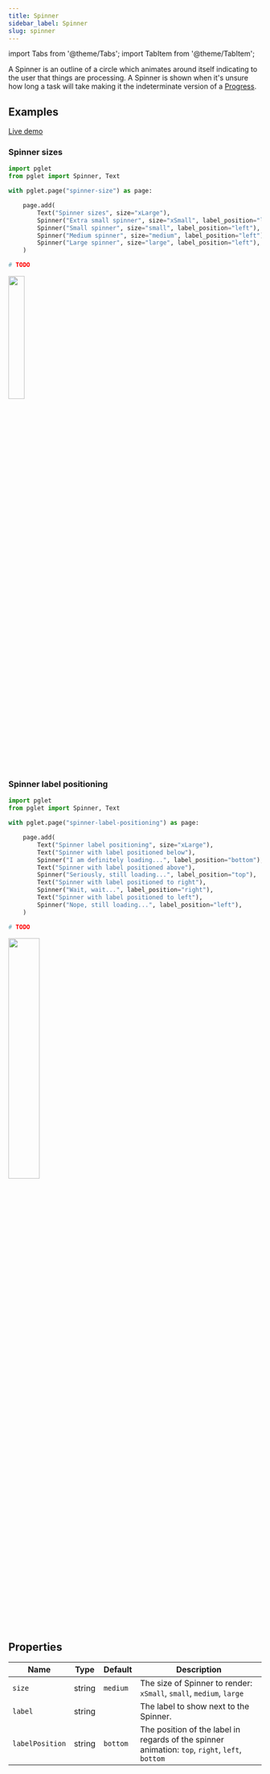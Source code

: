```yaml
---
title: Spinner
sidebar_label: Spinner
slug: spinner
---
```

import Tabs from '@theme/Tabs';
import TabItem from '@theme/TabItem';

A Spinner is an outline of a circle which animates around itself indicating to the user that things are processing. A Spinner is shown when it's unsure how long a task will take making it the indeterminate version of a [Progress](progress).

## Examples

[Live demo](https://python-spinner-example.pgletio.repl.co)

### Spinner sizes

<Tabs groupId="language">
  <TabItem value="python" label="Python" default>

```python
import pglet
from pglet import Spinner, Text

with pglet.page("spinner-size") as page:

    page.add(
        Text("Spinner sizes", size="xLarge"),
        Spinner("Extra small spinner", size="xSmall", label_position="left"),
        Spinner("Small spinner", size="small", label_position="left"),
        Spinner("Medium spinner", size="medium", label_position="left"),
        Spinner("Large spinner", size="large", label_position="left"),
    )
```
  </TabItem>
  <TabItem value="powershell" label="PowerShell">

```powershell
# TODO
```

  </TabItem>
</Tabs>

<img src="/img/docs/controls/spinner/spinner-size.gif" width="25%" />

### Spinner label positioning

<Tabs groupId="language">
  <TabItem value="python" label="Python" default>

```python
import pglet
from pglet import Spinner, Text

with pglet.page("spinner-label-positioning") as page:

    page.add(
        Text("Spinner label positioning", size="xLarge"),
        Text("Spinner with label positioned below"),
        Spinner("I am definitely loading...", label_position="bottom"),
        Text("Spinner with label positioned above"),
        Spinner("Seriously, still loading...", label_position="top"),
        Text("Spinner with label positioned to right"),
        Spinner("Wait, wait...", label_position="right"),
        Text("Spinner with label positioned to left"),
        Spinner("Nope, still loading...", label_position="left"),
    )

```
  </TabItem>
  <TabItem value="powershell" label="PowerShell">

```powershell
# TODO
```

  </TabItem>
</Tabs>

<img src="/img/docs/controls/spinner/spinner-label-positioning.gif" width="35%" />

## Properties

| Name           | Type    | Default | Description |
| -------------- | ------- | ------- | ----------- |
| `size`         | string  | `medium` | The size of Spinner to render: `xSmall`, `small`, `medium`, `large` |
| `label`        | string  |          | The label to show next to the Spinner. |
| `labelPosition` | string  | `bottom` | The position of the label in regards of the spinner animation: `top`, `right`, `left`, `bottom` |
